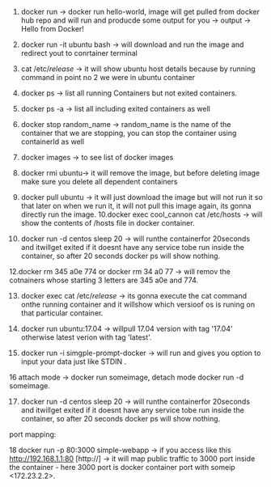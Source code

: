 1. docker run -> docker run hello-world, image will get pulled from docker hub repo and will run and producde some output for you -> output -> Hello from Docker!
2. docker run -it ubuntu bash -> will download and run the image and redirect yout to conrtainer terminal
3. cat /etc/*release* -> it will show ubuntu host details because by running command in point no 2 we were in ubuntu container
4. docker ps -> list all running Containers but not exited containers.
5. docker ps -a -> list all including exited containers as well
6. docker stop random_name -> random_name is the name of the container that we are stopping, you can stop the container using containerId as well
7. docker images -> to see list of docker images
8. docker rmi ubuntu-> it will remove the image, but before deleting image make sure you delete all dependent containers
9. docker pull ubuntu -> it will just download the image but will not run it so that later on when we run it, it will not pull this image again, its gonna directly run the image.
10.docker exec cool_cannon cat /etc/hosts -> will show the contents of /hosts file in docker container.

11. docker run -d centos sleep 20 -> will runthe containerfor 20seconds and itwillget exited if it doesnt have any service tobe run inside the container, so after  20 seconds docker ps will show nothing.

12.docker rm 345 a0e 774 or docker rm 34 a0 77 -> will remov the cotnainers whose starting 3 letters are 345 a0e and 774.

13. docker exec <container-id> cat /etc/*release* -> its gonna execute the cat command onthe running container and it willshow which versioof os is runing on that particular container.
  
14. docker run ubuntu:17.04 -> willpull 17.04 version with tag '17.04' otherwise latest verion with tag 'latest'.

15. docker run -i simgple-prompt-docker -> will run and gives you option to input your data just like STDIN .

16 attach mode -> docker run someimage, detach mode docker run -d someimage.

17. docker run -d centos sleep 20 -> will runthe containerfor 20seconds and itwillget exited if it doesnt have any service tobe run inside the container, so after  20 seconds docker ps will show nothing.

port mapping:
  
18 docker run -p 80:3000 simple-webapp -> if you access like this http://192.168.1.1:80 [http://<docker-host-ip>] -> it will map public traffic to 3000 port inside the container - here 3000 port is docker container port with someip <172.23.2.2>.
  

